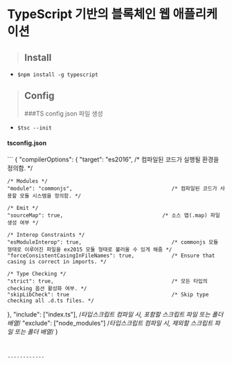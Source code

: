 # TypeScript 기반의 블록체인 웹 애플리케이션

> ## Install

- `$npm install -g typescript`

> ## Config
>
> ###TS config json 파일 생성

- `$tsc --init`

<h4> tsconfig.json </h4>
```
{
  "compilerOptions": {
    "target": "es2016",                                  /* 컴파일된 코드가 실행될 환경을 정의함.  */

    /* Modules */
    "module": "commonjs",                                /* 컴파일된 코드가 사용할 모듈 시스템을 정의함. */

    /* Emit */
    "sourceMap": true,                                /* 소스 맵(.map) 파일 생성 여부 */

    /* Interop Constraints */
    "esModuleInterop": true,                             /* commonjs 모듈 형태로 이루어진 파일을 ex2015 모듈 형태로 불러올 수 있게 해줌 */
    "forceConsistentCasingInFileNames": true,            /* Ensure that casing is correct in imports. */

    /* Type Checking */
    "strict": true,                                      /* 모든 타입의 checking 옵션 활성화 여부. */
    "skipLibCheck": true                                 /* Skip type checking all .d.ts files. */

},
"include": ["index.ts"], /_타입스크립트 컴파일 시, 포함할 스크립트 파일 또는 폴더 배열_/
"exclude": ["node_modules"] /_타입스크립트 컴파일 시, 제외할 스크립트 파일 또는 폴더 배열_/
}

```


------------
```
